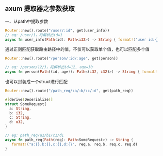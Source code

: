 ## axum 提取器之参数获取
一、从path中提取参数

```rust
Router::new().route("/user/:id", get(user_info))
// eg: /user/1，将解析出id=1 
async fn user_info(Path(id): Path<i32>) -> String { format!("user id:{}", id) }
```

通过正则匹配获取路由路径中的值，不仅可以获取单个值，也可以匹配多个值
```rust
Router::new().route("/person/:id/:age", get(person))

// eg: /person/12/3，将解析出id=12, age=30
async fn person(Path((id, age)): Path<(i32, i32)>) -> String { format!("id:{},age:{}", id, age) }
```
也可以封装成一个struct进行匹配
```rust
Router::new().route("/path_req/:a/:b/:c/:d", get(path_req))

#[derive(Deserialize)]
struct SomeRequest{
  a: String, 
  b: i32, 
  c: String,
  d: u32, 
} 

// eg: path_req/a1/b1/c1/d1
async fn path_req(Path(req): Path<SomeRequest>) -> String {
   format!("a:{},b:{},c:{},d:{}", req.a, req.b, req.c, req.d)
}
```
